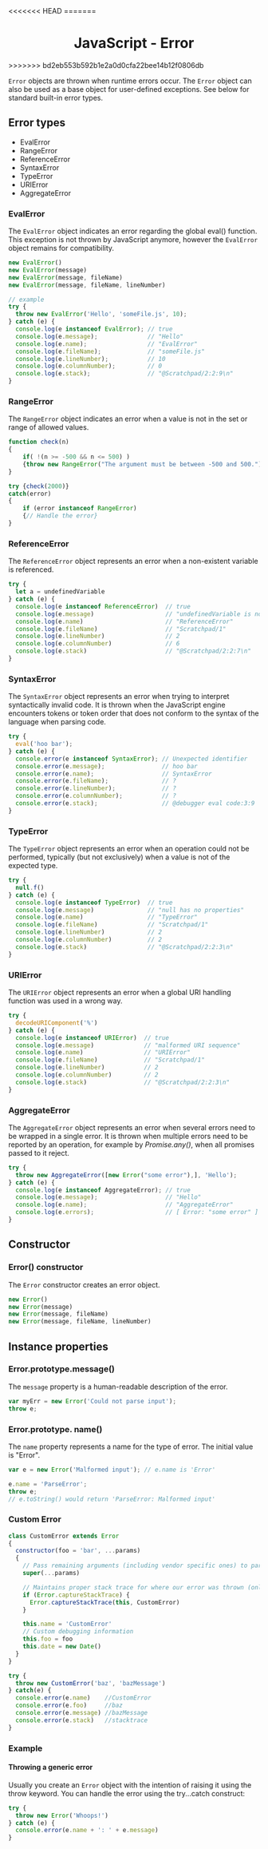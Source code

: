 <link rel="stylesheet" href="https://cdn.jsdelivr.net/npm/bootstrap-icons@1.5.0/font/bootstrap-icons.css">
<<<<<<< HEAD
<link rel="stylesheet" href="../../lib/doc_style.css">
=======
<link rel="stylesheet" href="../source.css">

<h1 style="text-align:center;">JavaScript - Error</h1>
>>>>>>> bd2eb553b592b1e2a0d0cfa22bee14b12f0806db

`Error` objects are thrown when runtime errors occur. The `Error` object can also be used as a base object for user-defined exceptions. See below for standard built-in error types.

## Error types
* EvalError
* RangeError
* ReferenceError
* SyntaxError
* TypeError
* URIError
* AggregateError

### EvalError
The `EvalError` object indicates an error regarding the global eval() function. This exception is not thrown by JavaScript anymore, however the `EvalError` object remains for compatibility.
```js
new EvalError()
new EvalError(message)
new EvalError(message, fileName)
new EvalError(message, fileName, lineNumber)

// example
try {
  throw new EvalError('Hello', 'someFile.js', 10);
} catch (e) {
  console.log(e instanceof EvalError); // true
  console.log(e.message);              // "Hello"
  console.log(e.name);                 // "EvalError"
  console.log(e.fileName);             // "someFile.js"
  console.log(e.lineNumber);           // 10
  console.log(e.columnNumber);         // 0
  console.log(e.stack);                // "@Scratchpad/2:2:9\n"
}
```

### RangeError
The `RangeError` object indicates an error when a value is not in the set or range of allowed values.
```js
function check(n)
{
    if( !(n >= -500 && n <= 500) )
    {throw new RangeError("The argument must be between -500 and 500.")}
}

try {check(2000)}
catch(error)
{
    if (error instanceof RangeError)
    {// Handle the error}
}
```


### ReferenceError
The `ReferenceError` object represents an error when a non-existent variable is referenced.
```js
try {
  let a = undefinedVariable
} catch (e) {
  console.log(e instanceof ReferenceError)  // true
  console.log(e.message)                    // "undefinedVariable is not defined"
  console.log(e.name)                       // "ReferenceError"
  console.log(e.fileName)                   // "Scratchpad/1"
  console.log(e.lineNumber)                 // 2
  console.log(e.columnNumber)               // 6
  console.log(e.stack)                      // "@Scratchpad/2:2:7\n"
}

```

### SyntaxError
The `SyntaxError` object represents an error when trying to interpret syntactically invalid code. It is thrown when the JavaScript engine encounters tokens or token order that does not conform to the syntax of the language when parsing code.
```js
try {
  eval('hoo bar');
} catch (e) {
  console.error(e instanceof SyntaxError); // Unexpected identifier
  console.error(e.message);                // hoo bar
  console.error(e.name);                   // SyntaxError
  console.error(e.fileName);               // ?
  console.error(e.lineNumber);             // ?
  console.error(e.columnNumber);           // ?
  console.error(e.stack);                  // @debugger eval code:3:9
}
```

### TypeError
The `TypeError` object represents an error when an operation could not be performed, typically (but not exclusively) when a value is not of the expected type.
```js
try {
  null.f()
} catch (e) {
  console.log(e instanceof TypeError)  // true
  console.log(e.message)               // "null has no properties"
  console.log(e.name)                  // "TypeError"
  console.log(e.fileName)              // "Scratchpad/1"
  console.log(e.lineNumber)            // 2
  console.log(e.columnNumber)          // 2
  console.log(e.stack)                 // "@Scratchpad/2:2:3\n"
}
```

### URIError
The `URIError` object represents an error when a global URI handling function was used in a wrong way.
```js
try {
  decodeURIComponent('%')
} catch (e) {
  console.log(e instanceof URIError)  // true
  console.log(e.message)              // "malformed URI sequence"
  console.log(e.name)                 // "URIError"
  console.log(e.fileName)             // "Scratchpad/1"
  console.log(e.lineNumber)           // 2
  console.log(e.columnNumber)         // 2
  console.log(e.stack)                // "@Scratchpad/2:2:3\n"
}
```

### AggregateError
The `AggregateError` object represents an error when several errors need to be wrapped in a single error. It is thrown when multiple errors need to be reported by an operation, for example by *Promise.any()*, when all promises passed to it reject.
```js
try {
  throw new AggregateError([new Error("some error"),], 'Hello');
} catch (e) {
  console.log(e instanceof AggregateError); // true
  console.log(e.message);                   // "Hello"
  console.log(e.name);                      // "AggregateError"
  console.log(e.errors);                    // [ Error: "some error" ]
}
```

## Constructor

### Error() constructor
The `Error` constructor creates an error object.
```js
new Error()
new Error(message)
new Error(message, fileName)
new Error(message, fileName, lineNumber)
```

## Instance properties

### Error.prototype.message()
The `message` property is a human-readable description of the error.
```js
var myErr = new Error('Could not parse input');
throw e;
```

### Error.prototype. name()
The `name` property represents a name for the type of error. The initial value is "Error".
```js
var e = new Error('Malformed input'); // e.name is 'Error'

e.name = 'ParseError';
throw e;
// e.toString() would return 'ParseError: Malformed input'
```

### Custom Error
```js
class CustomError extends Error 
{
  constructor(foo = 'bar', ...params) 
  {
    // Pass remaining arguments (including vendor specific ones) to parent constructor
    super(...params)

    // Maintains proper stack trace for where our error was thrown (only available on V8)
    if (Error.captureStackTrace) {
      Error.captureStackTrace(this, CustomError)
    }

    this.name = 'CustomError'
    // Custom debugging information
    this.foo = foo
    this.date = new Date()
  }
}

try {
  throw new CustomError('baz', 'bazMessage')
} catch(e) {
  console.error(e.name)    //CustomError
  console.error(e.foo)     //baz
  console.error(e.message) //bazMessage
  console.error(e.stack)   //stacktrace
}
```

### Example
#### Throwing a generic error
Usually you create an `Error` object with the intention of raising it using the throw keyword. You can handle the error using the try...catch construct:
```js
try {
  throw new Error('Whoops!')
} catch (e) {
  console.error(e.name + ': ' + e.message)
}

```







